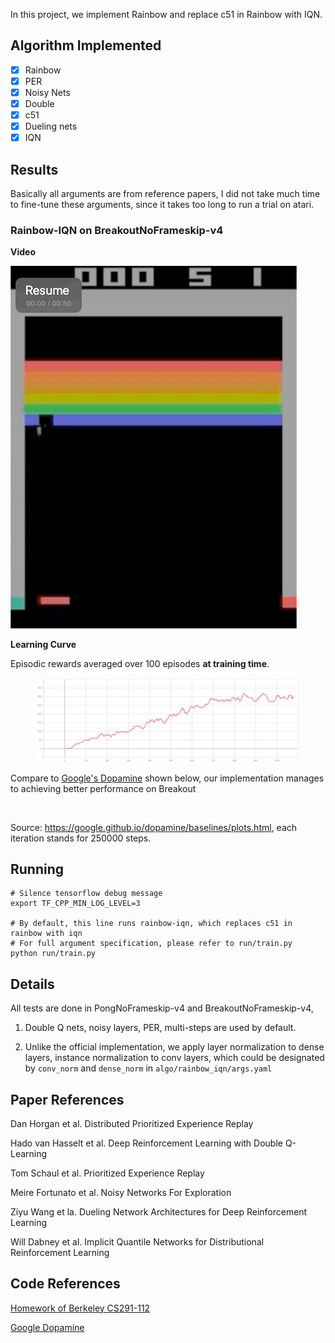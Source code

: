 In this project, we implement Rainbow and replace c51 in Rainbow with IQN.

## Algorithm Implemented

- [x] Rainbow
- [x] PER
- [x] Noisy Nets
- [x] Double
- [x] c51
- [x] Dueling nets
- [x] IQN

## Results

Basically all arguments are from reference papers, I did not take much time to fine-tune these arguments, since it takes too long to run a trial on atari.

### Rainbow-IQN on BreakoutNoFrameskip-v4

**Video**

![](results/rainbow-iqn-BreakoutNoFrameskip-v4.gif)

**Learning Curve**

Episodic rewards averaged over 100 episodes **at training time**.
<figure>
  <img src="results/rainbow-iqn-BreakoutNoFrameskip-learning-curve.png" alt="" width="1000">
  <figcaption></figcaption>
</figure>

Compare to [Google's Dopamine](https://github.com/google/dopamine) shown below, our implementation manages to achieving better performance on Breakout

<figure>
  <img src="results/dopamine-BreakoutNoFrameskip.png" alt="" width="1000">
  <figcaption></figcaption>
</figure>

Source: https://google.github.io/dopamine/baselines/plots.html, each iteration stands for 250000 steps.

## Running

```shell
# Silence tensorflow debug message
export TF_CPP_MIN_LOG_LEVEL=3

# By default, this line runs rainbow-iqn, which replaces c51 in rainbow with iqn
# For full argument specification, please refer to run/train.py
python run/train.py
```

## Details

All tests are done in PongNoFrameskip-v4 and BreakoutNoFrameskip-v4, 

1. Double Q nets, noisy layers, PER, multi-steps are used by default. 

3. Unlike the official implementation, we apply layer normalization to dense layers, instance normalization to conv layers, which could be designated by `conv_norm` and `dense_norm` in `algo/rainbow_iqn/args.yaml`

## Paper References

Dan Horgan et al. Distributed Prioritized Experience Replay 

Hado van Hasselt et al. Deep Reinforcement Learning with Double Q-Learning

Tom Schaul et al. Prioritized Experience Replay

Meire Fortunato et al. Noisy Networks For Exploration

Ziyu Wang et la. Dueling Network Architectures for Deep Reinforcement Learning

Will Dabney et al. Implicit Quantile Networks for Distributional Reinforcement Learning

## Code References

[Homework of Berkeley CS291-112](http://rail.eecs.berkeley.edu/deeprlcourse/)

[Google Dopamine](https://github.com/google/dopamine)
